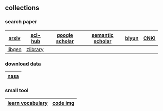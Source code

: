 ## collections

### search paper
#### 
| [arxiv](https://arxiv.org/) | [sci-hub](https://sci-hub.shop/) | [google scholar](https://ac.scmor.com/) |[semantic scholar](https://www.semanticscholar.org/) | [blyun](http://lib.gdufe.edu.cn/digitalresource/linkProxy.htm?id=61000000281&resourceId=275) | [CNKI](https://oversea.cnki.net/index/)
| ------ | ------ | ------ |------ |------ |------ |
| [libgen](https://www.libgen.is/scimag/) |[zlibrary](https://booksc.org/) | | | | |

### download data
| [nasa](https://ti.arc.nasa.gov/tech/dash/groups/pcoe/prognostic-data-repository/) |
| ------ | 

### small tool
|[learn vocabulary](https://qwerty.kaiyi.cool/)|[code img](https://codeimg.io/)|
| ----- | ----- |

